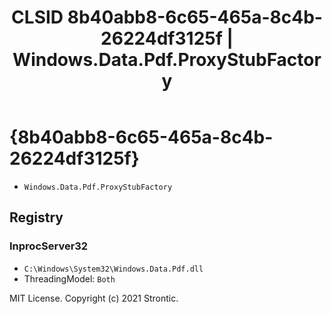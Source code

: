 ﻿---
title: "CLSID 8b40abb8-6c65-465a-8c4b-26224df3125f | Windows.Data.Pdf.ProxyStubFactory"
excerpt: What is COM-Object CLSID 8b40abb8-6c65-465a-8c4b-26224df3125f?
---

# {8b40abb8-6c65-465a-8c4b-26224df3125f}

* `Windows.Data.Pdf.ProxyStubFactory`

## Registry


### InprocServer32

* `C:\Windows\System32\Windows.Data.Pdf.dll`
* ThreadingModel: `Both`

MIT License. Copyright (c) 2021 Strontic.


